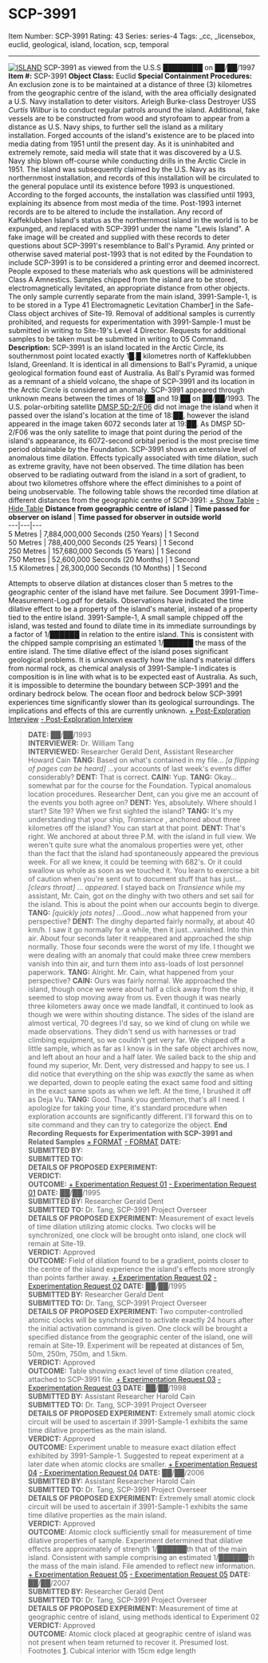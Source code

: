 # SCP-3991
Item Number: SCP-3991
Rating: 43
Series: series-4
Tags: _cc, _licensebox, euclid, geological, island, location, scp, temporal

---

[![ISLAND](https://scp-wiki.wdfiles.com/local--resized-images/scp-3991/ISLAND/medium.jpg)](https://scp-wiki.wdfiles.com/local--files/scp-3991/ISLAND)
SCP-3991 as viewed from the U.S.S ████████ on ██/██/1997
**Item #:** SCP-3991
**Object Class:** Euclid
**Special Containment Procedures:** An exclusion zone is to be maintained at a distance of three (3) kilometres from the geographic centre of the island, with the area officially designated a U.S. Navy installation to deter visitors. Arleigh Burke-class Destroyer USS _Curtis Wilbur_ is to conduct regular patrols around the island. Additional, fake vessels are to be constructed from wood and styrofoam to appear from a distance as U.S. Navy ships, to further sell the island as a military installation.
Forged accounts of the island's existence are to be placed into media dating from 1951 until the present day. As it is uninhabited and extremely remote, said media will state that it was discovered by a U.S. Navy ship blown off-course while conducting drills in the Arctic Circle in 1951. The island was subsequently claimed by the U.S. Navy as its northernmost installation, and records of this installation will be circulated to the general populace until its existence before 1993 is unquestioned. According to the forged accounts, the installation was classified until 1993, explaining its absence from most media of the time. Post-1993 internet records are to be altered to include the installation.
Any record of Kaffeklubben Island's status as the northernmost island in the world is to be expunged, and replaced with SCP-3991 under the name "Lewis Island". A fake image will be created and supplied with these records to deter questions about SCP-3991's resemblance to Ball's Pyramid.
Any printed or otherwise saved material post-1993 that is not edited by the Foundation to include SCP-3991 is to be considered a printing error and deemed incorrect. People exposed to these materials who ask questions will be administered Class A Amnestics.
Samples chipped from the island are to be stored, electromagnetically levitated, an appropriate distance from other objects. The only sample currently separate from the main island, 3991-Sample-1, is to be stored in a Type 41 Electromagnetic Levitation Chamber[1](javascript:;) in the Safe-Class object archives of Site-19. Removal of additional samples is currently prohibited, and requests for experimentation with 3991-Sample-1 must be submitted in writing to Site-19's Level 4 Director. Requests for additional samples to be taken must be submitted in writing to O5 Command.
**Description:** SCP-3991 is an island located in the Arctic Circle, its southernmost point located exactly 1█.█ kilometres north of Kaffeklubben Island, Greenland. It is identical in all dimensions to Ball's Pyramid, a unique geological formation found east of Australia. As Ball's Pyramid was formed as a remnant of a shield volcano, the shape of SCP-3991 and its location in the Arctic Circle is considered an anomaly.
SCP-3991 appeared through unknown means between the times of 18:██ and 19:██ on ██/██/1993. The U.S. polar-orbiting satellite [DMSP 5D-2/F06](https://nssdc.gsfc.nasa.gov/nmc/spacecraftDisplay.do?id=1982-118A) did not image the island when it passed over the island's location at the time of 18:██, however the island appeared in the image taken 6072 seconds later at 19:██. As DMSP 5D-2/F06 was the only satellite to image that point during the period of the island's appearance, its 6072-second orbital period is the most precise time period obtainable by the Foundation.
SCP-3991 shows an extensive level of anomalous time dilation. Effects typically associated with time dilation, such as extreme gravity, have not been observed. The time dilation has been observed to be radiating outward from the island in a sort of gradient, to about two kilometres offshore where the effect diminishes to a point of being unobservable. The following table shows the recorded time dilation at different distances from the geographic centre of SCP-3991:
[\+ Show Table](javascript:;)
[\- Hide Table](javascript:;)
**Distance from geographic centre of island** | **Time passed for observer on island** | **Time passed for observer in outside world**  
---|---|---  
5 Metres | 7,884,000,000 Seconds (250 Years) | 1 Second  
50 Metres | 788,400,000 Seconds (25 Years) | 1 Second  
250 Metres | 157,680,000 Seconds (5 Years) | 1 Second  
750 Metres | 52,600,000 Seconds (20 Months) | 1 Second  
1.5 Kilometres | 26,300,000 Seconds (10 Months) | 1 Second  
  
Attempts to observe dilation at distances closer than 5 metres to the geographic center of the island have met failure. See Document 3991-Time-Measurement-Log.pdf for details. 
Observations have indicated the time dilative effect to be a property of the island's material, instead of a property tied to the entire island. 3991-Sample-1, A small sample chipped off the island, was tested and found to dilate time in its immediate surroundings by a factor of 1/██████ in relation to the entire island. This is consistent with the chipped sample comprising an estimated 1/██████ the mass of the entire island.
The time dilative effect of the island poses significant geological problems. It is unknown exactly how the island's material differs from normal rock, as chemical analysis of 3991-Sample-1 indicates is composition is in line with what is to be expected east of Australia. As such, it is impossible to determine the boundary between SCP-3991 and the ordinary bedrock below. The ocean floor and bedrock below SCP-3991 experiences time significantly slower than its geological surroundings. The implications and effects of this are currently unknown.
[\+ Post-Exploration Interview](javascript:;)
[\- Post-Exploration Interview](javascript:;)
> **DATE:** ██/██/1993  
>  **INTERVIEWER:** Dr. William Tang  
>  **INTERVIEWED:** Researcher Gerald Dent, Assistant Researcher Howard Cain
> **TANG:** Based on what's contained in my file… _[a flipping of pages can be heard]_ …your accounts of last week's events differ considerably?
> **DENT:** That is correct.
> **CAIN:** Yup.
> **TANG:** Okay…somewhat par for the course for the Foundation. Typical anomalous location procedures. Researcher Dent, can you give me an account of the events you both agree on?
> **DENT:** Yes, absolutely. Where should I start? Site 19? When we first sighted the island?
> **TANG:** It's my understanding that your ship, _Transience_ , anchored about three kilometres off the island? You can start at that point.
> **DENT:** That's right. We anchored at about three P.M. with the island in full view. We weren't quite sure what the anomalous properties were yet, other than the fact that the island had spontaneously appeared the previous week. For all we knew, it could be teeming with 682's. Or it could swallow us whole as soon as we touched it. You learn to exercise a bit of caution when you're sent out to document stuff that has just… _[clears throat]_ … _appeared_. I stayed back on _Transience_ while my assistant, Mr. Cain, got on the dinghy with two others and set sail for the island. This is about the point when our accounts begin to diverge.
> **TANG:** _[quickly jots notes]_ …Good…now what happened from your perspective?
> **DENT:** The dinghy departed fairly normally, at about 40 km/h. I saw it go normally for a while, then it just…vanished. Into thin air. About four seconds later it reappeared and approached the ship normally. Those four seconds were the worst of my life. I thought we were dealing with an anomaly that could make three crew members vanish into thin air, and turn them into ass-loads of lost personnel paperwork.
> **TANG:** Alright. Mr. Cain, what happened from your perspective?
> **CAIN:** Ours was fairly normal. We approached the island, though once we were about half a click away from the ship, it seemed to stop moving away from us. Even though it was nearly three kilometers away once we made landfall, it continued to look as though we were within shouting distance. The sides of the island are almost vertical, 70 degrees I'd say, so we kind of clung on while we made observations. They didn't send us with harnesses or trad climbing equipment, so we couldn't get very far. We chipped off a little sample, which as far as I know is in the safe object archives now, and left about an hour and a half later. We sailed back to the ship and found my superior, Mr. Dent, very distressed and happy to see us. I did notice that everything on the ship was _exactly_ the same as when we departed, down to people eating the exact same food and sitting in the exact same spots as when we left. At the time, I brushed it off as Deja Vu.
> **TANG:** Good. Thank you gentlemen, that's all I need. I apologize for taking your time, it's standard procedure when exploration accounts are significantly different. I'll forward this on to site command and they can try to categorize the object.
> **End Recording**
**Requests for Experimentation with SCP-3991 and Related Samples**
[\+ FORMAT](javascript:;)
[\- FORMAT](javascript:;)
> **DATE:**  
>  **SUBMITTED BY:**  
>  **SUBMITTED TO:**  
>  **DETAILS OF PROPOSED EXPERIMENT:**  
>  **VERDICT:**  
>  **OUTCOME:**
[\+ Experimentation Request 01](javascript:;)
[\- Experimentation Request 01](javascript:;)
> **DATE:** ██/██/1995  
>  **SUBMITTED BY:** Researcher Gerald Dent  
>  **SUBMITTED TO:** Dr. Tang, SCP-3991 Project Overseer  
>  **DETAILS OF PROPOSED EXPERIMENT:** Measurement of exact levels of time dilation utilizing atomic clocks. Two clocks will be synchronized, one clock will be brought onto island, one clock will remain at Site-19.  
>  **VERDICT:** Approved  
>  **OUTCOME:** Field of dilation found to be a gradient, points closer to the centre of the island experience the island's effects more strongly than points farther away.
[\+ Experimentation Request 02](javascript:;)
[\- Experimentation Request 02](javascript:;)
> **DATE:** ██/██/1995  
>  **SUBMITTED BY:** Researcher Gerald Dent  
>  **SUBMITTED TO:** Dr. Tang, SCP-3991 Project Overseer  
>  **DETAILS OF PROPOSED EXPERIMENT:** Two computer-controlled atomic clocks will be synchronized to activate exactly 24 hours after the initial activation command is given. One clock will be brought a specified distance from the geographic center of the island, one will remain at Site-19. Experiment will be repeated at distances of 5m, 50m, 250m, 750m, and 1.5km.  
>  **VERDICT:** Approved  
>  **OUTCOME:** Table showing exact level of time dilation created, attached to SCP-3991 file.
[\+ Experimentation Request 03](javascript:;)
[\- Experimentation Request 03](javascript:;)
> **DATE:** ██/██/1998  
>  **SUBMITTED BY:** Assistant Researcher Harold Cain  
>  **SUBMITTED TO:** Dr. Tang, SCP-3991 Project Overseer  
>  **DETAILS OF PROPOSED EXPERIMENT:** Extremely small atomic clock circuit will be used to ascertain if 3991-Sample-1 exhibits the same time dilative properties as the main island.  
>  **VERDICT:** Approved  
>  **OUTCOME:** Experiment unable to measure exact dilation effect exhibited by 3991-Sample-1. Suggested to repeat experiment at a later date when atomic clocks are smaller.
[\+ Experimentation Request 04](javascript:;)
[\- Experimentation Request 04](javascript:;)
> **DATE:** ██/██/2006  
>  **SUBMITTED BY:** Assistant Researcher Harold Cain  
>  **SUBMITTED TO:** Dr. Tang, SCP-3991 Project Overseer  
>  **DETAILS OF PROPOSED EXPERIMENT:** Extremely small atomic clock circuit will be used to ascertain if 3991-Sample-1 exhibits the same time dilative properties as the main island.  
>  **VERDICT:** Approved  
>  **OUTCOME:** Atomic clock sufficiently small for measurement of time dilative properties of sample. Experiment determined that dilative effects are approximately of strength 1/██████th that of the main island. Consistent with sample comprising an estimated 1/██████th the mass of the main island. File amended to reflect new information.
[\+ Experimentation Request 05](javascript:;)
[\- Experimentation Request 05](javascript:;)
> **DATE:** ██/██/2007  
>  **SUBMITTED BY:** Researcher Gerald Dent  
>  **SUBMITTED TO:** Dr. Tang, SCP-3991 Project Overseer  
>  **DETAILS OF PROPOSED EXPERIMENT:** Measurement of time at geographic centre of island, using methods identical to Experiment 02  
>  **VERDICT:** Approved  
>  **OUTCOME:** Atomic clock placed at geographic centre of island was not present when team returned to recover it. Presumed lost.
Footnotes
[1](javascript:;). Cubical interior with 15cm edge length